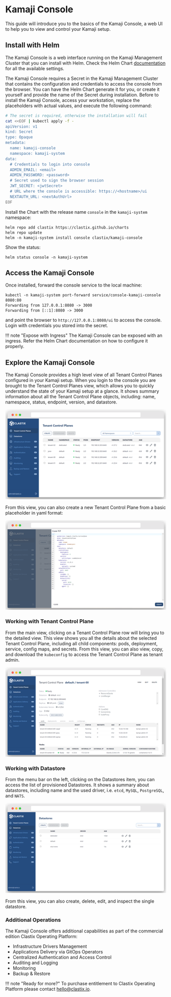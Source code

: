 # Kamaji Console
This guide will introduce you to the basics of the Kamaji Console, a web UI to help you to view and control your Kamaji setup.

## Install with Helm
The Kamaji Console is a web interface running on the Kamaji Management Cluster that you can install with Helm. Check the Helm Chart [documentation](https://github.com/clastix/kamaji-console) for all the available settings.

The Kamaji Console requires a Secret in the Kamaji Management Cluster that contains the configuration and credentials to access the console from the browser. You can have the Helm Chart generate it for you, or create it yourself and provide the name of the Secret during installation. Before to install the Kamaji Console, access your workstation, replace the placeholders with actual values, and execute the following command:

```bash
# The secret is required, otherwise the installation will fail
cat <<EOF | kubectl apply -f -
apiVersion: v1
kind: Secret
type: Opaque
metadata:
  name: kamaji-console
  namespace: kamaji-system
data:
  # Credentials to login into console
  ADMIN_EMAIL: <email>
  ADMIN_PASSWORD: <password>
  # Secret used to sign the browser session
  JWT_SECRET: <jwtSecret>
  # URL where the console is accessible: https://<hostname>/ui
  NEXTAUTH_URL: <nextAuthUrl>
EOF
```

Install the Chart with the release name `console` in the `kamaji-system` namespace:

```
helm repo add clastix https://clastix.github.io/charts
helm repo update
helm -n kamaji-system install console clastix/kamaji-console
```

Show the status:

```
helm status console -n kamaji-system
```

## Access the Kamaji Console
Once installed, forward the console service to the local machine:

```
kubectl -n kamaji-system port-forward service/console-kamaji-console 8080:80
Forwarding from 127.0.0.1:8080 -> 3000
Forwarding from [::1]:8080 -> 3000
```

and point the browser to `http://127.0.0.1:8080/ui` to access the console. Login with credentials you stored into the secret.

!!! note "Expose with Ingress"
     The Kamaji Console can be exposed with an ingress. Refer the Helm Chart documentation on how to configure it properly.

## Explore the Kamaji Console
The Kamaji Console provides a high level view of all Tenant Control Planes configured in your Kamaji setup. When you login to the console you are brought to the Tenant Control Planes view, which allows you to quickly understand the state of your Kamaji setup at a glance. It shows summary information about all the Tenant Control Plane objects, including: name, namespace, status, endpoint, version, and datastore.

![Console Tenant Control Plane List](../images/console-tcp-list.png)

From this view, you can also create a new Tenant Control Plane from a basic placeholder in yaml format:

![Console Tenant Control Plane Create](../images/console-tcp-create.png)

### Working with Tenant Control Plane
From the main view, clicking on a Tenant Control Plane row will bring you to the detailed view. This view shows you all the details about the selected Tenant Control Plane, including all child components: pods, deployment, service, config maps, and secrets. From this view, you can also view, copy, and download the `kubeconfig` to access the Tenant Control Plane as tenant admin. 

![Console Tenant Control Plane View](../images/console-tcp-view.png)

### Working with Datastore

From the menu bar on the left, clicking on the Datastores item, you can access the list of provisioned Datastores.
It shows a summary about datastores, including name and the used driver, i.e. `etcd`, `MySQL`, `PostgreSQL`, and `NATS`.

![Console Datastore List](../images/console-ds-list.png)

From this view, you can also create, delete, edit, and inspect the single datastore. 

### Additional Operations
The Kamaji Console offers additional capabilities as part of the commercial edition Clastix Operating Platform:

- Infrastructure Drivers Management
- Applications Delivery via GitOps Operators
- Centralized Authentication and Access Control
- Auditing and Logging
- Monitoring
- Backup & Restore

!!! note "Ready for more?"
    To purchase entitlement to Clastix Operating Platform please contact hello@clastix.io.

